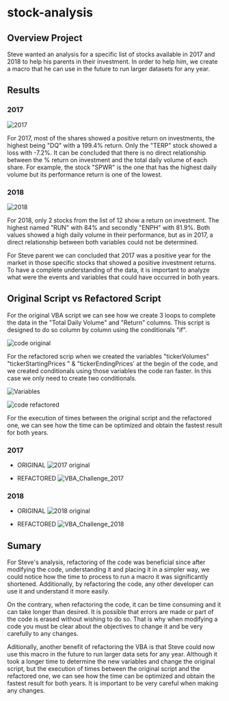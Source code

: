 
# stock-analysis


## Overview Project

Steve wanted an analysis for a specific list of stocks available in 2017 and 2018 to help his parents in their investment. 
In order to help him, we create a macro that he can use in the future to run larger datasets for any year. 



## Results

### 2017 

![2017](https://user-images.githubusercontent.com/87447639/130153603-d5591cea-fc4b-413e-8c5c-cebcf032f52d.PNG)

For 2017, most of the shares showed a positive return on investments, the highest being "DQ" with a 199.4% return. Only the "TERP" stock showed a loss with -7.2%.
It can be concluded that there is no direct relationship between the % return on investment and the total daily volume of each share. For example, the stock "SPWR" is the one that has the highest daily volume but its performance return is one of the lowest.

### 2018

![2018](https://user-images.githubusercontent.com/87447639/130153627-8662922a-e257-40d0-ae6c-db04525ed1cd.PNG)

For 2018, only 2 stocks from the list of 12 show a return on investment. The highest named "RUN" with 84% and secondly "ENPH" with 81.9%. Both values showed a high daily volume in their performance, but as in 2017, a direct relationship between both variables could not be determined.

For Steve parent we can concluded that 2017 was a positive year for the market in those specific stocks that showed a positive investment returns. 
To have a complete understanding of the data, it is important to analyze what were the events and variables that could have occurred in both years.

## Original Script vs Refactored Script



For the original VBA script we can see how we create 3 loops to complete the data in the "Total Daily Volume" and "Return" columns. This script is designed to do so column by column using the conditionals "if". 

![code original](https://user-images.githubusercontent.com/87447639/130270595-10722c63-4484-45e9-a4d8-6e108de21713.PNG)

For the refactored scrip when we created the variables "tickerVolumes" "tickerStartingPrices " & "tickerEndingPrices' at the begin of the code, and we created conditionals using those variables the code ran faster. In this case we only need to create two conditionals.

![Variables](https://user-images.githubusercontent.com/87447639/130270642-84673f7b-ee26-4cfa-9311-e0fc104bca43.PNG)

![code refactored](https://user-images.githubusercontent.com/87447639/130270616-3a256101-07c7-480a-afb5-aa2d9f8afca8.PNG)

For the execution of times between the original script and the refactored one, we can see how the time can be optimized and obtain the fastest result for both years.

### 2017 

  - ORIGINAL
  ![2017 original](https://user-images.githubusercontent.com/87447639/130267598-802b0bac-7a19-4aed-993d-fd4d246be0a6.PNG)
 
  - REFACTORED
  ![VBA_Challenge_2017](https://user-images.githubusercontent.com/87447639/130153842-5ca1f68f-c2d3-43e7-8172-b204f3438f0b.PNG)

### 2018

  - ORIGINAL
 ![2018 original](https://user-images.githubusercontent.com/87447639/130267653-38fd3da7-168c-4fcd-928c-b43820a966a1.PNG)

  - REFACTORED
  ![VBA_Challenge_2018](https://user-images.githubusercontent.com/87447639/130153844-5b0ca36d-8362-4b15-8aea-bbc3f95dcf5f.PNG)
  
## Sumary 

For Steve's analysis, refactoring of the code was beneficial since after modifying the code, understanding it and placing it in a simpler way, we could notice how the time to process to run a macro it was significantly shortened. Additionally, by refactoring the code, any other developer can use it and understand it more easily.

On the contrary, when refactoring the code, it can be time consuming and it can take longer than desired. It is possible that errors are made or part of the code is erased without wishing to do so. That is why when modifying a code you must be clear about the objectives to change it and be very carefully to any changes.

Aditionally, another benefit of refactoring the VBA is that Steve could now use this macro in the future to run larger data sets for any year. Although it took a longer time to determine the new variables and change the original script, but the execution of times between the original script and the refactored one, we can see how the time can be optimized and obtain the fastest result for both years. It is important to be very careful when making any changes.

